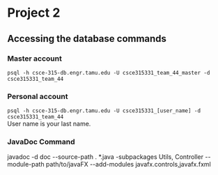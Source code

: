 # Project 2

## Accessing the database commands  
### Master account  
`psql -h csce-315-db.engr.tamu.edu -U csce315331_team_44_master -d csce315331_team_44`

### Personal account  
`psql -h csce-315-db.engr.tamu.edu -U csce315331_[user_name] -d csce315331_team_44`  
User name is your last name. 

### JavaDoc Command
javadoc -d doc --source-path . *.java -subpackages Utils, Controller --module-path path/to/javaFX --add-modules javafx.controls,javafx.fxml